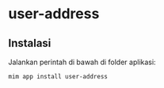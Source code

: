 # user-address

## Instalasi

Jalankan perintah di bawah di folder aplikasi:

```
mim app install user-address
```
